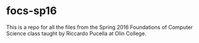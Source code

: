 # focs-sp16
This is a repo for all the files from the Spring 2016 Foundations of Computer Science class taught by Riccardo Pucella at Olin College.
